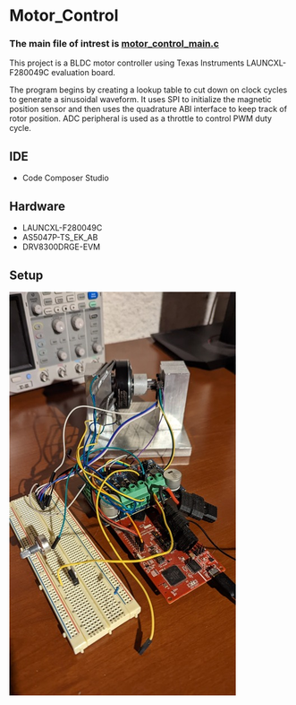 # Motor_Control

### The main file of intrest is [motor_control_main.c](motor_control_main.c)

This project is a BLDC motor controller using Texas Instruments LAUNCXL-F280049C evaluation board.

The program begins by creating a lookup table to cut down on clock cycles to generate a sinusoidal waveform.  It uses SPI to initialize the magnetic position sensor and then uses the quadrature ABI interface to keep track of rotor position.  ADC peripheral is used as a throttle to control PWM duty cycle.

## IDE

 - Code Composer Studio

## Hardware

 - LAUNCXL-F280049C
 - AS5047P-TS_EK_AB
 - DRV8300DRGE-EVM
 
 ## Setup
 
 ![Image](Images/PXL_20221103_015253439.jpg)
